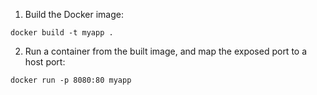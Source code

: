 1. Build the Docker image:
```
docker build -t myapp .
```

2. Run a container from the built image, and map the exposed port to a host port:
```
docker run -p 8080:80 myapp
```